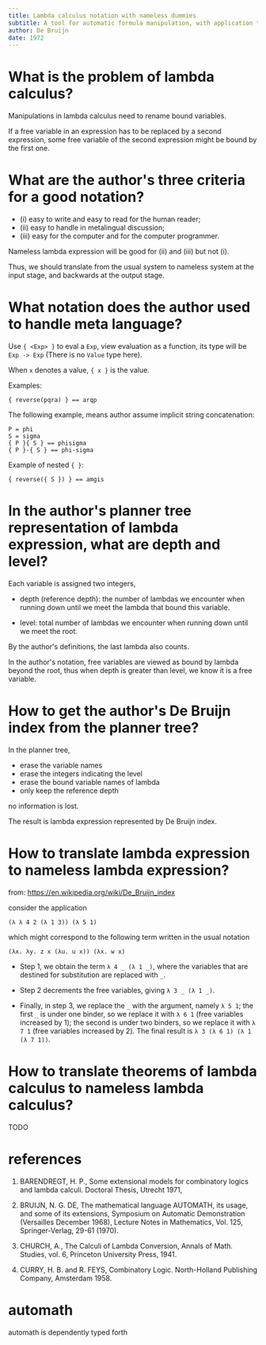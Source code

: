 ```yaml
---
title: Lambda calculus notation with nameless dummies
subtitle: A tool for automatic formula manipulation, with application to the church-rosser theorem
author: De Bruijn
date: 1972
---
```


# What is the problem of lambda calculus?

Manipulations in lambda calculus need to rename bound variables.

If a free variable in an expression has to be replaced by a second expression,
some free variable of the second expression might be bound by the first one.

# What are the author's three criteria for a good notation?

- (i) easy to write and easy to read for the human reader;
- (ii) easy to handle in metalingual discussion;
- (iii) easy for the computer and for the computer programmer.

Nameless lambda expression will be good for (ii) and (iii) but not (i).

Thus, we should translate from the usual system to nameless system at the input stage,
and backwards at the output stage.

# What notation does the author used to handle meta language?

Use `{ <Exp> }` to eval a `Exp`, view evaluation as a function,
its type will be `Exp -> Exp` (There is no `Value` type here).

When `x` denotes a value, `{ x }` is the value.

Examples:

```
{ reverse(pqra) } == arqp
```

The following example, means author assume implicit string concatenation:

```
P = phi
S = sigma
{ P }{ S } == phisigma
{ P }-{ S } == phi-sigma
```

Example of nested `{ }`:

```
{ reverse({ S }) } == amgis
```

# In the author's planner tree representation of lambda expression, what are depth and level?

Each variable is assigned two integers,

- depth (reference depth):
  the number of lambdas we encounter when running down
  until we meet the lambda that bound this variable.

- level:
  total number of lambdas we encounter when running down
  until we meet the root.

By the author's definitions, the last lambda also counts.

In the author's notation, free variables are viewed as bound by lambda beyond the root,
thus when depth is greater than level, we know it is a free variable.

# How to get the author's De Bruijn index from the planner tree?

In the planner tree,
- erase the variable names
- erase the integers indicating the level
- erase the bound variable names of lambda
- only keep the reference depth

no information is lost.

The result is lambda expression represented by De Bruijn index.

# How to translate lambda expression to nameless lambda expression?

from: https://en.wikipedia.org/wiki/De_Bruijn_index

consider the application

```
(λ λ 4 2 (λ 1 3)) (λ 5 1)
```

which might correspond to the following term written in the usual notation

```
(λx. λy. z x (λu. u x)) (λx. w x)
```

- Step 1, we obtain the term `λ 4 _ (λ 1 _)`,
  where the variables that are destined for substitution are replaced with `_`.

- Step 2 decrements the free variables, giving `λ 3 _ (λ 1 _)`.

- Finally, in step 3, we replace the `_` with the argument, namely `λ 5 1`;
  the first `_` is under one binder, so we replace it with `λ 6 1` (free variables increased by 1);
  the second is under two binders, so we replace it with `λ 7 1` (free variables increased by 2).
  The final result is `λ 3 (λ 6 1) (λ 1 (λ 7 1))`.

# How to translate theorems of lambda calculus to nameless lambda calculus?

TODO

# references

1. BARENDREGT, H. P.,
   Some extensional  models for combinatory logics and lambda calculi.
   Doctoral Thesis, Utrecht 1971,

2. BRUIJN, N. G. DE,
   The mathematical language AUTOMATH, its usage, and some of its extensions,
   Symposium on Automatic Demonstration
   (Versailles December 1968), Lecture Notes in Mathematics, Vol. 125, Springer-Verlag, 29-61 (1970).

3. CHURCH, A.,
   The Calculi of Lambda Conversion,
   Annals of Math. Studies, vol. 6,
   Princeton University Press, 1941.

4. CURRY, H. B. and R. FEYS,
   Combinatory Logic.
   North-Holland Publishing Company, Amsterdam 1958.

# automath

automath is dependently typed forth
